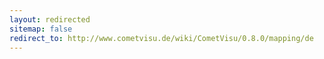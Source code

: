 ```yaml
---
layout: redirected
sitemap: false
redirect_to: http://www.cometvisu.de/wiki/CometVisu/0.8.0/mapping/de
---
```


